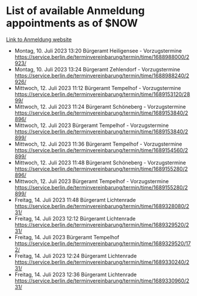 # List of available Anmeldung appointments as of $NOW
[Link to Anmeldung website](https://service.berlin.de/terminvereinbarung/termin/tag.php?termin=1&anliegen[]=120686&dienstleisterlist=122210,122217,327316,122219,327312,122227,327314,122231,327346,122243,327348,122254,122252,329742,122260,329745,122262,329748,122271,327278,122273,327274,122277,327276,330436,122280,327294,122282,327290,122284,327292,122291,327270,122285,327266,122286,327264,122296,327268,150230,329760,122297,327286,122294,327284,122312,329763,122314,329775,122304,327330,122311,327334,122309,327332,317869,122281,327352,122279,329772,122283,122276,327324,122274,327326,122267,329766,122246,327318,122251,327320,122257,327322,122208,327298,122226,327300&herkunft=http%3A%2F%2Fservice.berlin.de%2Fdienstleistung%2F120686%2F)
- Montag, 10. Juli 2023 13:20 Bürgeramt Heiligensee - Vorzugstermine https://service.berlin.de/terminvereinbarung/termin/time/1688988000/2923/
- Montag, 10. Juli 2023 13:24 Bürgeramt Zehlendorf - Vorzugstermine https://service.berlin.de/terminvereinbarung/termin/time/1688988240/2926/
- Mittwoch, 12. Juli 2023 11:12 Bürgeramt Tempelhof - Vorzugstermine https://service.berlin.de/terminvereinbarung/termin/time/1689153120/2899/
- Mittwoch, 12. Juli 2023 11:24 Bürgeramt Schöneberg - Vorzugstermine https://service.berlin.de/terminvereinbarung/termin/time/1689153840/2896/
- Mittwoch, 12. Juli 2023  Bürgeramt Tempelhof - Vorzugstermine https://service.berlin.de/terminvereinbarung/termin/time/1689153840/2899/
- Mittwoch, 12. Juli 2023 11:36 Bürgeramt Tempelhof - Vorzugstermine https://service.berlin.de/terminvereinbarung/termin/time/1689154560/2899/
- Mittwoch, 12. Juli 2023 11:48 Bürgeramt Schöneberg - Vorzugstermine https://service.berlin.de/terminvereinbarung/termin/time/1689155280/2896/
- Mittwoch, 12. Juli 2023  Bürgeramt Tempelhof - Vorzugstermine https://service.berlin.de/terminvereinbarung/termin/time/1689155280/2899/
- Freitag, 14. Juli 2023 11:48 Bürgeramt Lichtenrade https://service.berlin.de/terminvereinbarung/termin/time/1689328080/231/
- Freitag, 14. Juli 2023 12:12 Bürgeramt Lichtenrade https://service.berlin.de/terminvereinbarung/termin/time/1689329520/231/
- Freitag, 14. Juli 2023  Bürgeramt Tempelhof https://service.berlin.de/terminvereinbarung/termin/time/1689329520/172/
- Freitag, 14. Juli 2023 12:24 Bürgeramt Lichtenrade https://service.berlin.de/terminvereinbarung/termin/time/1689330240/231/
- Freitag, 14. Juli 2023 12:36 Bürgeramt Lichtenrade https://service.berlin.de/terminvereinbarung/termin/time/1689330960/231/
